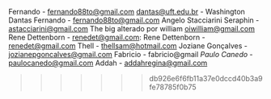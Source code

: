 Fernando - fernando88to@gmail.com
dantas@uft.edu.br - Washington Dantas
Fernando - fernando88to@gmail.com
Angelo Stacciarini Seraphin - astacciarini@gmail.com The big
alterado por william oiwilliam@gmail.com
Rene Dettenborn - renedet@gmail.com:
Rene Dettenborn - renedet@gmail.com
Thell	- thellsam@hotmail.com
Joziane Gonçalves - jozianepgoncalves@gmail.com
Fabricio - fabricio@gmail
_Paulo Canedo_ - paulocanedo@gmail.com
Addah - addahregina@gmail.com
>>>>>>> db926e6f6fb11a37e0dccd40b3a9fe78785f0b75

